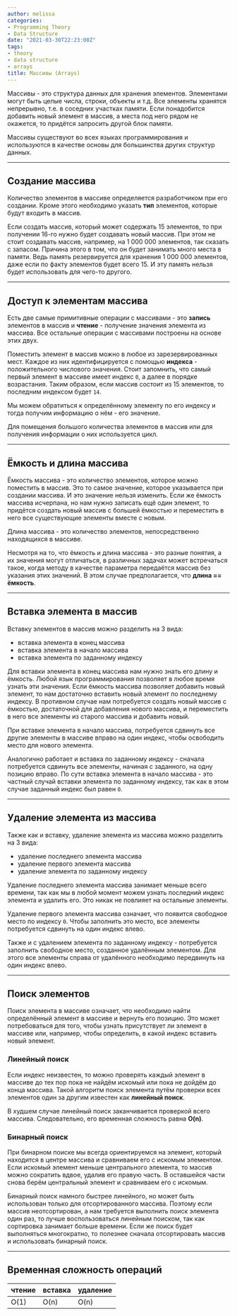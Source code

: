 ```yaml
---
author: melissa
categories:
- Programming Theory
- Data Structure
date: "2021-03-30T22:23:00Z"
tags:
- theory
- data structure
- arrays
title: Массивы (Arrays)
---
```


Массивы - это структура данных для хранения элементов. Элементами могут быть целые числа, строки, объекты и т.д. Все элементы хранятся непрерывно, т.е. в соседних участках памяти. Если понадобится добавить новый элемент в массив, а места под него рядом не окажется, то придётся запросить другой блок памяти.

Массивы существуют во всех языках программирования и используются в качестве основы для большинства других структур данных.

***

## Создание массива

Количество элементов в массиве определяется разработчиком при его создании. Кроме этого необходимо указать **тип** элементов, которые будут входить в массив.

Если создать массив, который может содержать 15 элементов, то при получении 16-го нужно будет создавать новый массив. При этом не стоит создавать массив, например, на 1 000 000 элементов, так сказать с запасом. Причина этого в том, что он будет занимать много места в памяти. Ведь память резервируется для хранения 1 000 000 элементов, даже если по факту элементов будет всего 15. И эту память нельзя будет использовать для чего-то другого.

***

## Доступ к элементам массива

Есть две самые примитивные операции с массивами - это **запись** элементов в массив и **чтение** - получение значения элемента из массива. Все остальные операции с массивами построены на основе этих двух.

Поместить элемент в массив можно в любое из зарезервированных мест. Каждое из них идентифицируется с помощью **индекса** - положительного числового значения. Стоит запомнить, что самый первый элемент в массиве имеет индекс `0`, а далее в порядке возрастания. Таким образом, если массив состоит из 15 элементов, то последним индексом будет `14`.

Мы можем обратиться к определённому элементу по его индексу и тогда получим информацию о нём - его значение.

Для помещения большого количества элементов в массив или для получения информации о них используется цикл.

***

## Ёмкость и длина массива

Ёмкость массива - это количество элементов, которое можно поместить в массив. Это то самое значение, которое указывается при создании массива. И это значение нельзя изменить. Если же ёмкость массива исчерпана, но нам нужно записать ещё один элемент, то придётся создать новый массив с большей ёмкостью и переместить в него все существующие элементы вместе с новым.

Длина массива - это количество элементов, непосредственно находящихся в массиве.

Несмотря на то, что ёмкость и длина массива - это разные понятия, а их значения могут отличаться, в различных задачах может встречаться такое, когда методу в качестве параметра передаётся массив без указания этих значений. В этом случае предполагается, что **длина == ёмкость**.

***

## Вставка элемента в массив

Вставку элементов в массив можно разделить на 3 вида:
- вставка элемента в конец массива
- вставка элемента в начало массива
- вставка элемента по заданному индексу

Для вставки элемента в конец массива нам нужно знать его длину и ёмкость. Любой язык программирования позволяет в любое время узнать эти значения. Если ёмкость массива позволяет добавить новый элемент, то нам достаточно вставить новый элемент по последнему индексу. В противном случае нам потребуется создать новый массив с ёмкостью, достаточной для добавления нового массива, и переместить в него все элементы из старого массива и добавить новый.

При вставке элемента в начало массива, потребуется сдвинуть все другие элементы в массиве вправо на один индекс, чтобы освободить место для нового элемента.

Аналогично работает и вставка по заданному индексу - сначала потребуется сдвинуть все элементы, начиная с заданного, на одну позицию вправо. По сути вставка элемента в начало массива - это частный случай вставки элемента по заданному индексу, так как в этом случае заданный индекс был равен `0`.

***

## Удаление элемента из массива

Также как и вставку, удаление элемента из массива можно разделить на 3 вида:
- удаление последнего элемента массива
- удаление первого элемента массива
- удаление элемента по заданному индексу

Удаление последнего элемента массива занимает меньше всего времени, так как мы в любой момент можем узнать последний индекс элемента и удалить его. Это никак не повлияет на остальные элементы.

Удаление первого элемента массива означает, что появится свободное место по индексу `0`. Чтобы заполнить это место, все элементы потребуется сдвинуть на один индекс влево.

Также и с удалением элемента по заданному индексу - потребуется заполнить свободное место, созданное удалённым элементом. Для этого все элементы справа от удалённого необходимо передвинуть на один индекс влево.

***

## Поиск элементов

Поиск элемента в массиве означает, что необходимо найти определённый элемент в массиве и вернуть его позицию. Это может потребоваться для того, чтобы узнать присутствует ли элемент в массиве или, например, чтобы определить, в какой индекс вставить новый элемент.

### Линейный поиск

Если индекс неизвестен, то можно проверять каждый элемент в массиве до тех пор пока не найдём искомый или пока не дойдём до конца массива. Такой алгоритм поиск элемента путём проверки всех элементов один за другим известен как **линейный поиск**.

В худшем случае линейный поиск заканчивается проверкой всего массива. Следовательно, его временная сложность равна **O(n)**.

### Бинарный поиск

При бинарном поиске мы всегда ориентируемся на элемент, который находится в центре массива и сравниваем его с искомым элементом. Если искомый элемент меньше центрального элемента, то массив можно сократить вдвое, удалив его правую часть. В оставшейся части снова берём центральный элемент и сравниваем его с искомым.

Бинарный поиск намного быстрее линейного, но может быть использован только для отсортированного массива. Поэтому если массив неотсортирован, а нам требуется выполнить поиск элемента один раз, то лучше воспользоваться линейным поиском, так как сортировка занимает больше времени. Если же поиск будет выполняться многократно, то полезнее сначала отсортировать массив и использовать бинарный поиск.

***

## Временная сложность операций

чтение | вставка | удаление
-------|---------|---------
O(1)   | O(n)    | O(n)
